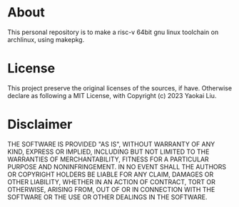 # About

This personal repository is to make a risc-v 64bit gnu linux toolchain on archlinux, using makepkg.

# License

This project preserve the original licenses of the sources, if have.
Otherwise declare as following a MIT License, with Copyright (c) 2023 Yaokai Liu.

# Disclaimer

THE SOFTWARE IS PROVIDED "AS IS", WITHOUT WARRANTY OF ANY KIND, EXPRESS OR
IMPLIED, INCLUDING BUT NOT LIMITED TO THE WARRANTIES OF MERCHANTABILITY,
FITNESS FOR A PARTICULAR PURPOSE AND NONINFRINGEMENT. IN NO EVENT SHALL THE
AUTHORS OR COPYRIGHT HOLDERS BE LIABLE FOR ANY CLAIM, DAMAGES OR OTHER
LIABILITY, WHETHER IN AN ACTION OF CONTRACT, TORT OR OTHERWISE, ARISING FROM,
OUT OF OR IN CONNECTION WITH THE SOFTWARE OR THE USE OR OTHER DEALINGS IN THE
SOFTWARE.
